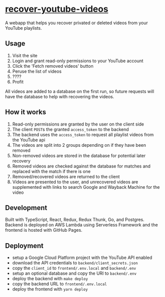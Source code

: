 # [recover-youtube-videos](https://recover-youtube-videos.xyz)

A webapp that helps you recover privated or deleted videos from your YouTube playlists.

## Usage

1. Visit the site
2. Login and grant read-only permissions to your YouTube account
3. Click the 'Fetch removed videos' button
4. Peruse the list of videos
5. ????
6. Profit

All videos are added to a database on the first run, so future requests will have the database to help with recovering the videos.

## How it works

1. Read-only permissions are granted by the user on the client side
2. The client `POST`s the granted `access_token` to the backend
3. The backend uses the `access_token` to request all playlist videos from the YouTube api
4. The videos are split into 2 groups depending on if they have been removed
5. Non-removed videos are stored in the database for potential later recovery
6. Removed videos are checked against the database for matches and replaced with the match if there is one
7. Removed/recovered videos are returned to the client
8. Videos are presented to the user, and unrecovered videos are supplemented with links to search Google and Wayback Machine for the video

## Development

Built with TypeScript, React, Redux, Redux Thunk, Go, and Postgres.  
Backend is deployed on AWS Lambda using Serverless Framework and the frontend is hosted with GitHub Pages.

## Deployment

- setup a Google Cloud Platform project with the YouTube API enabled
- download the API credentials to `backend/client_secrets.json`
- copy the `client_id` to `frontend/.env.local` and `backend/.env`
- setup an optional database and copy the URI to `backend/.env`
- deploy the backend with `make deploy`
- copy the backend URL to `frontend/.env.local`
- deploy the frontend with `yarn deploy`
